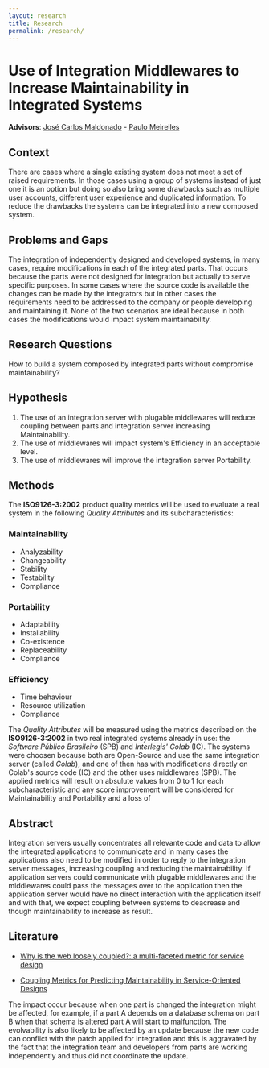 ```yaml
---
layout: research
title: Research
permalink: /research/
---
```



# Use of Integration Middlewares to Increase Maintainability in Integrated Systems

**Advisors**: [José Carlos Maldonado](http://lattes.cnpq.br/8807333466702951) - [Paulo Meirelles](http://lattes.cnpq.br/2193972715230641)

## Context

There are cases where a single existing system does not meet a set of raised requirements. In those cases using a group of systems instead of just one it is an option but doing so also bring some drawbacks such as multiple user accounts, different user experience and duplicated information. To reduce the drawbacks the systems can be integrated into a new composed system.


## Problems and Gaps

The integration of independently designed and developed systems, in many cases, require modifications in each of the integrated parts. That occurs because the parts were not designed for integration but actually to serve specific purposes. In some cases where the source code is available the changes can be made by the integrators but in other cases the requirements need to be addressed to the company or people developing and maintaining it. None of the two scenarios are ideal because in both cases the modifications would impact system maintainability.

## Research Questions

How to build a system composed by integrated parts without compromise maintainability?


## Hypothesis

1. The use of an integration server with plugable middlewares will reduce coupling between parts and integration server increasing Maintainability.
1. The use of middlewares will impact system's Efficiency in an acceptable level.
1. The use of middlewares will improve the integration server Portability.


## Methods

The **ISO9126-3:2002** product quality metrics will be used to evaluate a real system in the following *Quality Attributes* and its subcharacteristics:

### Maintainability
* Analyzability
* Changeability
* Stability
* Testability
* Compliance


### Portability
* Adaptability
* Installability
* Co-existence
* Replaceability
* Compliance


### Efficiency
* Time behaviour
* Resource utilization
* Compliance


The *Quality Attributes* will be measured using the metrics described on the **ISO9126-3:2002** in two real integrated systems already in use: the *Software Público Brasileiro* (SPB) and *Interlegis' Colab* (IC). The systems were choosen because both are Open-Source and use the same integration server (called *Colab*), and one of then has with modifications directly on Colab's source code (IC) and the other uses middlewares (SPB). The applied metrics will result on absulute values from 0 to 1 for each subcharacteristic and any score improvement will be considered for Maintainability and Portability and a loss of 



## Abstract

Integration servers usually concentrates all relevante code and data to allow
the integrated applications to communicate and in many cases the applications
also need to be modified in order to reply to the integration server messages,
increasing coupling and reducing the maintainability. If application servers
could communicate with plugable middlewares and the middlewares could pass the
messages over to the application then the application server would have no
direct interaction with the application itself and with that, we expect
coupling between systems to deacrease and though maintainability to increase
as result.


## Literature

* [Why is the web loosely coupled?: a multi-faceted metric for service design](http://dl.acm.org/citation.cfm?id=1526832)

* [Coupling Metrics for Predicting Maintainability in Service-Oriented Designs](http://ieeexplore.ieee.org/xpls/abs_all.jsp?arnumber=4159685)




 The impact occur because when one part is changed the integration might be affected, for example, if a part A depends on a database schema on part B when that schema is altered part A will start to malfunction. The evolvability is also likely to be affected by an update because the new code can conflict with the patch applied for integration and this is aggravated by the fact that the integration team and developers from parts are working independently and thus did not coordinate the update.